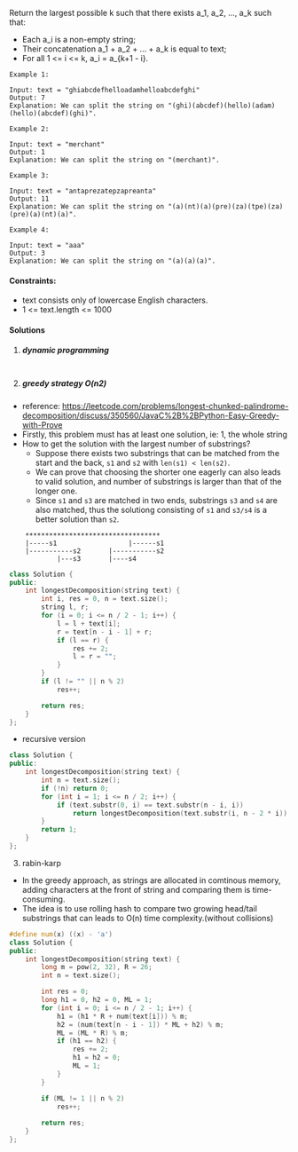 Return the largest possible k such that there exists a_1, a_2, ..., a_k such that:

-    Each a_i is a non-empty string;
-    Their concatenation a_1 + a_2 + ... + a_k is equal to text;
-    For all 1 <= i <= k,  a_i = a_{k+1 - i}.

 

```
Example 1:

Input: text = "ghiabcdefhelloadamhelloabcdefghi"
Output: 7
Explanation: We can split the string on "(ghi)(abcdef)(hello)(adam)(hello)(abcdef)(ghi)".

Example 2:

Input: text = "merchant"
Output: 1
Explanation: We can split the string on "(merchant)".

Example 3:

Input: text = "antaprezatepzapreanta"
Output: 11
Explanation: We can split the string on "(a)(nt)(a)(pre)(za)(tpe)(za)(pre)(a)(nt)(a)".

Example 4:

Input: text = "aaa"
Output: 3
Explanation: We can split the string on "(a)(a)(a)".
```
 

#### Constraints:

-    text consists only of lowercase English characters.
-    1 <= text.length <= 1000


#### Solutions

1. ##### dynamic programming

```cpp

```


2. ##### greedy strategy O(n2)

- reference: https://leetcode.com/problems/longest-chunked-palindrome-decomposition/discuss/350560/JavaC%2B%2BPython-Easy-Greedy-with-Prove
- Firstly, this problem must has at least one solution, ie: 1, the whole string
- How to get the solution with the largest number of substrings?
    - Suppose there exists two substrings that can be matched from the start and the back, `s1` and `s2` with `len(s1) < len(s2)`.
    - We can prove that choosing the shorter one eagerly can also leads to valid solution, and number of substrings is larger than that of the longer one.
    - Since `s1` and `s3` are matched in two ends, substrings `s3` and `s4` are also matched, thus the solutiong consisting of `s1` and `s3/s4` is a better solution than `s2`.

```
    **********************************
    |-----s1                  |------s1
    |-----------s2       |-----------s2
            |---s3       |----s4
```

```cpp
class Solution {
public:
    int longestDecomposition(string text) {
        int i, res = 0, n = text.size();
        string l, r;
        for (i = 0; i <= n / 2 - 1; i++) {
            l = l + text[i];
            r = text[n - i - 1] + r;
            if (l == r) {
                res += 2;
                l = r = "";
            }
        }
        if (l != "" || n % 2)
            res++;

        return res;
    }
};
```

- recursive version

```cpp
class Solution {
public:
    int longestDecomposition(string text) {
        int n = text.size();
        if (!n) return 0;
        for (int i = 1; i <= n / 2; i++) {
            if (text.substr(0, i) == text.substr(n - i, i))
                return longestDecomposition(text.substr(i, n - 2 * i)) + 2;
        }
        return 1;
    }
};
```

3. rabin-karp

- In the greedy approach, as strings are allocated in comtinous memory, adding characters at the front of string and comparing them is time-consuming.
- The idea is to use rolling hash to compare two growing head/tail substrings that can leads to O(n) time complexity.(without collisions)

```cpp
#define num(x) ((x) - 'a')
class Solution {
public:
    int longestDecomposition(string text) {
        long m = pow(2, 32), R = 26;
        int n = text.size();

        int res = 0;
        long h1 = 0, h2 = 0, ML = 1;
        for (int i = 0; i <= n / 2 - 1; i++) {
            h1 = (h1 * R + num(text[i])) % m;
            h2 = (num(text[n - i - 1]) * ML + h2) % m;
            ML = (ML * R) % m;
            if (h1 == h2) {
                res += 2;
                h1 = h2 = 0;
                ML = 1;
            }
        }

        if (ML != 1 || n % 2)
            res++;
        
        return res;
    }
};
```